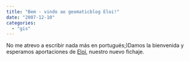 ```yaml
---
title: "Bem - vindo ao geomaticblog Eloi!"
date: "2007-12-10"
categories: 
  - "gis"
---
```


No me atrevo a escribir nada más en portugués;)Damos la bienvenida y esperamos aportaciones de [Eloi](es/user/eloi), nuestro nuevo fichaje.
